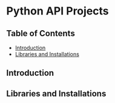 # Python API Projects
## Table of Contents
* [Introduction](https://github.com/PrameshKhanal/python-api-projects/blob/main/README.md#introduction)
* [Libraries and Installations](https://github.com/PrameshKhanal/python-api-projects/blob/main/README.md#libraries-and-installations)
## Introduction
## Libraries and Installations
